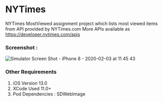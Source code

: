 # NYTimes
NYTimes MostViewed assignment project which lists most viewed items from API provided by NYTimes.com
More APIs available as https://developer.nytimes.com/apis

### Screenshot : 

![Simulator Screen Shot - iPhone 8 - 2020-02-03 at 11 45 43](https://user-images.githubusercontent.com/7272705/73630227-808f0600-467b-11ea-839b-fee33cc62eef.png)


### Other Requirements 

  1.  iOS Version 13.0
  2.  XCode Used 11.0+
  3.  Pod Dependencies : SDWebImage 
